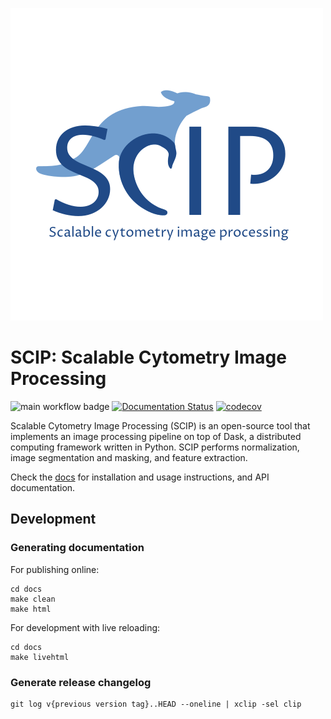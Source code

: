 ![SCIP logo](docs/source/logo.png)

# SCIP: Scalable Cytometry Image Processing

![main workflow badge](https://github.com/ScalableImagingPipeline/dask-pipeline/actions/workflows/main.yml/badge.svg) [![Documentation Status](https://readthedocs.org/projects/scalable-cytometry-image-processing/badge/?version=latest)](https://scalable-cytometry-image-processing.readthedocs.io/en/latest/?badge=latest) [![codecov](https://codecov.io/gh/ScalableCytometryImageProcessing/SCIP/branch/main/graph/badge.svg?token=6RYKJ8CLU0)](https://codecov.io/gh/ScalableCytometryImageProcessing/SCIP)

Scalable Cytometry Image Processing (SCIP) is an open-source tool that implements
an image processing pipeline on top of Dask, a distributed computing framework written in Python.
SCIP performs normalization, image segmentation and masking, and feature extraction.

Check the [docs](https://readthedocs.org/projects/scalable-cytometry-image-processing) for
installation and usage instructions, and API documentation.

## Development

### Generating documentation

For publishing online:
```
cd docs
make clean
make html
```

For development with live reloading:
```
cd docs
make livehtml
```

### Generate release changelog
```
git log v{previous version tag}..HEAD --oneline | xclip -sel clip
```
